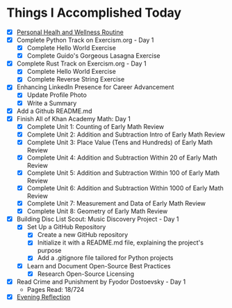 # Things I Accomplished Today

- [x] [Personal Healh and Wellness Routine](../../../routines/personal-health-and-wellness-routine-2024-week-1.md)
- [x] Complete Python Track on Exercism.org - Day 1
  - [x] Complete Hello World Exercise
  - [x] Complete Guido's Gorgeous Lasagna Exercise
- [x] Complete Rust Track on Exercism.org - Day 1
  - [x] Complete Hello World Exercise
  - [x] Complete Reverse String Exercise
- [x] Enhancing LinkedIn Presence for Career Advancement
  - [x] Update Profile Photo
  - [x] Write a Summary
- [x] Add a Github README.md
- [x] Finish All of Khan Academy Math: Day 1
  - [x] Complete Unit 1: Counting of Early Math Review
  - [x] Complete Unit 2: Addition and Subtraction Intro of Early Math Review
  - [x] Complete Unit 3: Place Value (Tens and Hundreds) of Early Math Review
  - [x] Complete Unit 4: Addition and Subtraction Within 20 of Early Math Review
  - [x] Complete Unit 5: Addition and Subtraction Within 100 of Early Math Review
  - [x] Complete Unit 6: Addition and Subtraction Within 1000 of Early Math Review
  - [x] Complete Unit 7: Measurement and Data of Early Math Review
  - [x] Complete Unit 8: Geometry of Early Math Review
- [x] Building Disc List Scout: Music Discovery Project - Day 1
  - [x] Set Up a GitHub Repository
    - [x] Create a new GitHub repository
    - [x] Initialize it with a README.md file, explaining the project's purpose
    - [x] Add a .gitignore file tailored for Python projects
  - [x] Learn and Document Open-Source Best Practices
    - [x] Research Open-Source Licensing
- [x] Read Crime and Punishment by Fyodor Dostoevsky - Day 1
  - Pages Read: 18/724
- [x] [Evening Reflection](../../../routines/evening-reflections.md)
